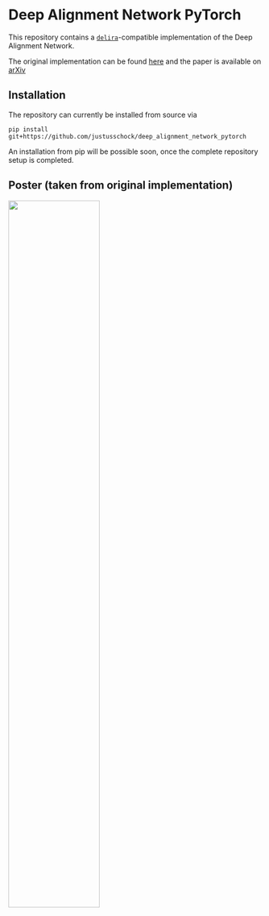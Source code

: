 # Deep Alignment Network PyTorch

This repository contains a [`delira`](https://github.com/justusschock/delira)-compatible implementation of the Deep Alignment Network.

The original implementation can be found [here](https://github.com/MarekKowalski/DeepAlignmentNetwork) and the paper is available on [arXiv](https://arxiv.org/abs/1706.01789)

## Installation
The repository can currently be installed from source via
```
pip install git+https://github.com/justusschock/deep_alignment_network_pytorch
```

An installation from pip will be possible soon, once the complete repository setup is completed.

## Poster (taken from original implementation)
<img src="http://home.elka.pw.edu.pl/~mkowals6/lib/exe/fetch.php?media=wiki:dan-poster.jpg" width="60%">
